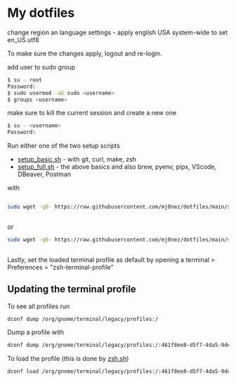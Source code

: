 # My dotfiles

change region an language settings - apply english USA system-wide to set en_US.utf8

To make sure the changes apply, logout and re-login.

add user to sudo group

```bash
$ su - root
Password:
$ sudo usermod -aG sudo <username>
$ groups <username>
```

make sure to kill the current session and create a new one

```bash
$ su - <username>
Password:
```
Run either one of the two setup scripts 
* [setup_basic.sh](/setup_basic.sh) - with git, curl, make, zsh
* [setup_full.sh](/setup_full.sh) - the above basics and also brew, pyenv, pipx, VScode, DBeaver, Postman

with
```bash

sudo wget -qO- https://raw.githubusercontent.com/mj0nez/dotfiles/main/setup_basic.sh | bash
 
```
or
```bash
sudo wget -qO- https://raw.githubusercontent.com/mj0nez/dotfiles/main/setup_full.sh | bash
 
```

Lastly, set the loaded terminal profile as default by opening a terminal  > Preferences > "zsh-terminal-profile"



## Updating the terminal profile


To see all profiles run

```bash
dconf dump /org/gnome/terminal/legacy/profiles:/
```

Dump a profile with
```bash
dconf dump /org/gnome/terminal/legacy/profiles:/:461f8ee8-d5f7-4da5-9de2-58ab7f40cf4a/ > .terminal-profile.dconf
```

To load the profile (this is done by [zsh.sh](/programs/zsh.sh))

```bash
dconf load /org/gnome/terminal/legacy/profiles:/:461f8ee8-d5f7-4da5-9de2-58ab7f40cf4a/ < .terminal-profile.dconf
```